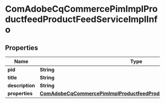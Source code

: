 

# ComAdobeCqCommercePimImplProductfeedProductFeedServiceImplInfo

## Properties

Name | Type | Description | Notes
------------ | ------------- | ------------- | -------------
**pid** | **String** |  |  [optional]
**title** | **String** |  |  [optional]
**description** | **String** |  |  [optional]
**properties** | [**ComAdobeCqCommercePimImplProductfeedProductFeedServiceImplProperties**](ComAdobeCqCommercePimImplProductfeedProductFeedServiceImplProperties.md) |  |  [optional]



